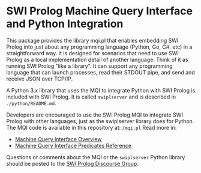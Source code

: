 # SWI Prolog Machine Query Interface and Python Integration
This package provides the library mqi.pl that enables embedding SWI Prolog into just about any programming language (Python, Go, C#, etc) in a straightforward way. It is designed for scenarios that need to use SWI Prolog as a local implementation detail of another language. Think of it as running SWI Prolog "like a library". It can support any programming language that can launch processes, read their STDOUT pipe, and send and receive JSON over TCP/IP.

A Python 3.x library that uses the MQI to integrate Python with SWI Prolog is included with SWI Prolog. It is called `swiplserver` and is described in `./python/README.md`.

Developers are encouraged to use the SWI Prolog MQI to integrate SWI Prolog with other languages, just as the swiplserver library does for Python. The MQI code is available in this repository at: `/mqi.pl`  Read more in:
- [Machine Query Interface Overview](https://www.swi-prolog.org/pldoc/doc_for?object=section(%27packages/mqi.html%27))
- [Machine Query Interface Predicates Reference](https://www.swi-prolog.org/pldoc/man?section=mqi)


Questions or comments about the MQI or the `swiplserver` Python library should be posted to the [SWI Prolog Discourse Group](https://swi-prolog.discourse.group/).  